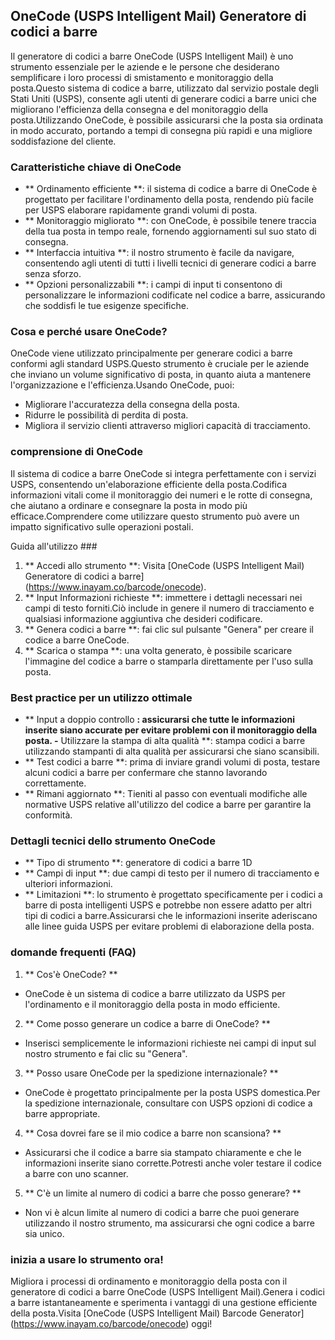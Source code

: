 ## OneCode (USPS Intelligent Mail) Generatore di codici a barre

Il generatore di codici a barre OneCode (USPS Intelligent Mail) è uno strumento essenziale per le aziende e le persone che desiderano semplificare i loro processi di smistamento e monitoraggio della posta.Questo sistema di codice a barre, utilizzato dal servizio postale degli Stati Uniti (USPS), consente agli utenti di generare codici a barre unici che migliorano l'efficienza della consegna e del monitoraggio della posta.Utilizzando OneCode, è possibile assicurarsi che la posta sia ordinata in modo accurato, portando a tempi di consegna più rapidi e una migliore soddisfazione del cliente.

### Caratteristiche chiave di OneCode

- ** Ordinamento efficiente **: il sistema di codice a barre di OneCode è progettato per facilitare l'ordinamento della posta, rendendo più facile per USPS elaborare rapidamente grandi volumi di posta.
- ** Monitoraggio migliorato **: con OneCode, è possibile tenere traccia della tua posta in tempo reale, fornendo aggiornamenti sul suo stato di consegna.
- ** Interfaccia intuitiva **: il nostro strumento è facile da navigare, consentendo agli utenti di tutti i livelli tecnici di generare codici a barre senza sforzo.
- ** Opzioni personalizzabili **: i campi di input ti consentono di personalizzare le informazioni codificate nel codice a barre, assicurando che soddisfi le tue esigenze specifiche.

### Cosa e perché usare OneCode?

OneCode viene utilizzato principalmente per generare codici a barre conformi agli standard USPS.Questo strumento è cruciale per le aziende che inviano un volume significativo di posta, in quanto aiuta a mantenere l'organizzazione e l'efficienza.Usando OneCode, puoi:

- Migliorare l'accuratezza della consegna della posta.
- Ridurre le possibilità di perdita di posta.
- Migliora il servizio clienti attraverso migliori capacità di tracciamento.

### comprensione di OneCode

Il sistema di codice a barre OneCode si integra perfettamente con i servizi USPS, consentendo un'elaborazione efficiente della posta.Codifica informazioni vitali come il monitoraggio dei numeri e le rotte di consegna, che aiutano a ordinare e consegnare la posta in modo più efficace.Comprendere come utilizzare questo strumento può avere un impatto significativo sulle operazioni postali.

Guida all'utilizzo ###

1. ** Accedi allo strumento **: Visita [OneCode (USPS Intelligent Mail) Generatore di codici a barre] (https://www.inayam.co/barcode/onecode).
2. ** Input Informazioni richieste **: immettere i dettagli necessari nei campi di testo forniti.Ciò include in genere il numero di tracciamento e qualsiasi informazione aggiuntiva che desideri codificare.
3. ** Genera codici a barre **: fai clic sul pulsante "Genera" per creare il codice a barre OneCode.
4. ** Scarica o stampa **: una volta generato, è possibile scaricare l'immagine del codice a barre o stamparla direttamente per l'uso sulla posta.

### Best practice per un utilizzo ottimale

- ** Input a doppio controllo **: assicurarsi che tutte le informazioni inserite siano accurate per evitare problemi con il monitoraggio della posta.
-** Utilizzare la stampa di alta qualità **: stampa codici a barre utilizzando stampanti di alta qualità per assicurarsi che siano scansibili.
- ** Test codici a barre **: prima di inviare grandi volumi di posta, testare alcuni codici a barre per confermare che stanno lavorando correttamente.
- ** Rimani aggiornato **: Tieniti al passo con eventuali modifiche alle normative USPS relative all'utilizzo del codice a barre per garantire la conformità.

### Dettagli tecnici dello strumento OneCode

- ** Tipo di strumento **: generatore di codici a barre 1D
- ** Campi di input **: due campi di testo per il numero di tracciamento e ulteriori informazioni.
- ** Limitazioni **: lo strumento è progettato specificamente per i codici a barre di posta intelligenti USPS e potrebbe non essere adatto per altri tipi di codici a barre.Assicurarsi che le informazioni inserite aderiscano alle linee guida USPS per evitare problemi di elaborazione della posta.

### domande frequenti (FAQ)

1. ** Cos'è OneCode? **
- OneCode è un sistema di codice a barre utilizzato da USPS per l'ordinamento e il monitoraggio della posta in modo efficiente.

2. ** Come posso generare un codice a barre di OneCode? **
- Inserisci semplicemente le informazioni richieste nei campi di input sul nostro strumento e fai clic su "Genera".

3. ** Posso usare OneCode per la spedizione internazionale? **
- OneCode è progettato principalmente per la posta USPS domestica.Per la spedizione internazionale, consultare con USPS opzioni di codice a barre appropriate.

4. ** Cosa dovrei fare se il mio codice a barre non scansiona? **
- Assicurarsi che il codice a barre sia stampato chiaramente e che le informazioni inserite siano corrette.Potresti anche voler testare il codice a barre con uno scanner.

5. ** C'è un limite al numero di codici a barre che posso generare? **
- Non vi è alcun limite al numero di codici a barre che puoi generare utilizzando il nostro strumento, ma assicurarsi che ogni codice a barre sia unico.

### inizia a usare lo strumento ora!

Migliora i processi di ordinamento e monitoraggio della posta con il generatore di codici a barre OneCode (USPS Intelligent Mail).Genera i codici a barre istantaneamente e sperimenta i vantaggi di una gestione efficiente della posta.Visita [OneCode (USPS Intelligent Mail) Barcode Generator] (https://www.inayam.co/barcode/onecode) oggi!